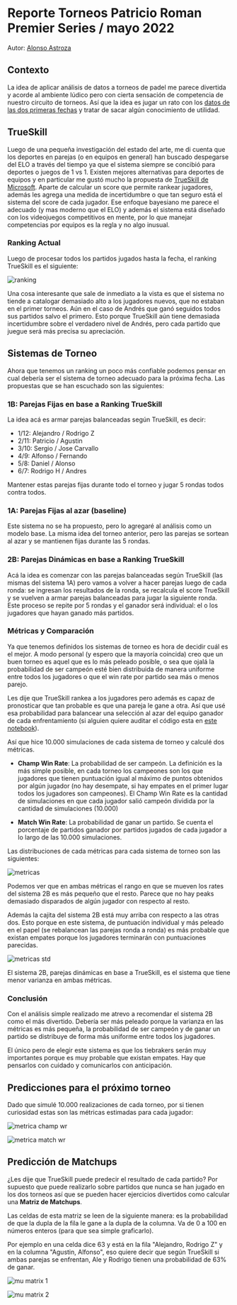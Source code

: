 # Reporte Torneos Patricio Roman Premier Series / mayo 2022

Autor: [Alonso Astroza](https://twitter.com/aastroza)

## Contexto

La idea de aplicar análisis de datos a torneos de padel me parece divertida y acorde al ambiente lúdico pero con cierta sensación de competencia de nuestro circuito de torneos. Así que la idea es jugar un rato con los [datos de las dos primeras fechas](data/raw/data_pato_tournaments.xlsx) y tratar de sacar algún conocimiento de utilidad.

## TrueSkill

Luego de una pequeña investigación del estado del arte, me di cuenta que los deportes en parejas (o en equipos en general) han buscado despegarse del ELO a través del tiempo ya que el sistema siempre se concibió para deportes o juegos de 1 vs 1. Existen mejores alternativas para deportes de equipos y en particular me gustó mucho la propuesta de [TrueSkill de Microsoft](https://trueskill.org/). Aparte de calcular un score que permite rankear jugadores, además les agrega una medida de incertidumbre o que tan seguro está el sistema del score de cada jugador. Ese enfoque bayesiano me parece el adecuado (y mas moderno que el ELO) y además el sistema está diseñado con los videojuegos competitivos en mente, por lo que manejar competencias por equipos es la regla y no algo inusual.

### Ranking Actual

Luego de procesar todos los partidos jugados hasta la fecha, el ranking TrueSkill es el siguiente:

![ranking](/reports/figures/ranking.png)

Una cosa interesante que sale de inmediato a la vista es que el sistema no tiende a catalogar demasiado alto a los jugadores nuevos, que no estaban en el primer torneos. Aún en el caso de Andrés que ganó seguidos todos sus partidos salvo el primero. Esto porque TrueSkill aún tiene demasiada incertidumbre sobre el verdadero nivel de Andrés, pero cada partido que juegue será más precisa su apreciación.


## Sistemas de Torneo

Ahora que tenemos un ranking un poco más confiable podemos pensar en cual debería ser el sistema de torneo adecuado para la próxima fecha. Las propuestas que se han escuchado son las siguientes:

### 1B: Parejas Fijas en base a Ranking TrueSkill

La idea acá es armar parejas balanceadas según TrueSkill, es decir:

- 1/12: Alejandro / Rodrigo Z
- 2/11: Patricio / Agustin
- 3/10: Sergio / Jose Carvallo 
- 4/9: Alfonso / Fernando
- 5/8: Daniel / Alonso
- 6/7: Rodrigo H / Andres

Mantener estas parejas fijas durante todo el torneo y jugar 5 rondas todos contra todos.

### 1A: Parejas Fijas al azar (baseline)

Este sistema no se ha propuesto, pero lo agregaré al análisis como un modelo base. La misma idea del torneo anterior, pero las parejas se sortean al azar y se mantienen fijas durante las 5 rondas.

### 2B: Parejas Dinámicas en base a Ranking TrueSkill

Acá la idea es comenzar con las parejas balanceadas según TrueSkill (las mismas del sistema 1A) pero vamos a volver a hacer parejas luego de cada ronda: se ingresan los resultados de la ronda, se recalcula el score TrueSkill y se vuelven a armar parejas balanceadas para jugar la siguiente ronda. Este proceso se repite por 5 rondas y el ganador será individual: el o los jugadores que hayan ganado más partidos.

### Métricas y Comparación

Ya que tenemos definidos los sistemas de torneo es hora de decidir cuál es el mejor. A modo personal (y espero que la mayoría coincida) creo que un buen torneo es aquel que es lo más peleado posible, o sea que ojalá la probabilidad de ser campeón esté bien distribuida de manera uniforme entre todos los jugadores o que el win rate por partido sea más o menos parejo.

Les dije que TrueSkill rankea a los jugadores pero además es capaz de pronosticar que tan probable es que una pareja le gane a otra. Así que usé esa probabilidad para balancear una selección al azar del equipo ganador de cada enfrentamiento (si alguien quiere auditar el código esta en [este notebook](code/TrueSkill_script.ipynb)). 

Así que hice 10.000 simulaciones de cada sistema de torneo y calculé dos métricas.

- **Champ Win Rate**: La probabilidad de ser campeón. La definición es la más simple posible, en cada torneo los campeones son los que jugadores que tienen puntuación igual al máximo de puntos obtenidos por algún jugador (no hay desempate, si hay empates en el primer lugar todos los jugadores son campeones). El Champ Win Rate es la cantidad de simulaciones en que cada jugador salió campeón dividida por la cantidad de simulaciones (10.000)

- **Match Win Rate**: La probabilidad de ganar un partido. Se cuenta el porcentaje de partidos ganador por partidos jugados de cada jugador a lo largo de las 10.000 simulaciones.

Las distribuciones de cada métricas para cada sistema de torneo son las siguientes:

![metricas](/reports/figures/tournament_system_metrics.png)

Podemos ver que en ambas métricas el rango en que se mueven los rates del sistema 2B es más pequeño que el resto. Parece que no hay peaks demasiado disparados de algún jugador con respecto al resto.

Además la cajita del sistema 2B está muy arriba con respecto a las otras dos. Esto porque en este sistema, de puntuación individual y más peleado en el papel (se rebalancean las parejas ronda a ronda) es más probable que existan empates porque los jugadores terminarán con puntuaciones parecidas.

![metricas std](/reports/figures/std_system.png)

El sistema 2B, parejas dinámicas en base a TrueSkill, es el sistema que tiene menor varianza en ambas métricas.

### Conclusión

Con el análisis simple realizado me atrevo a recomendar el sistema 2B como el más divertido. Debería ser más peleado porque la varianza en las métricas es más pequeña, la probabilidad de ser campeón y de ganar un partido se distribuye de forma más uniforme entre todos los jugadores.

El único pero de elegir este sistema es que los tiebrakers serán muy importantes porque es muy probable que existan empates. Hay que pensarlos con cuidado y comunicarlos con anticipación.

## Predicciones para el próximo torneo

Dado que simulé 10.000 realizaciones de cada torneo, por si tienen curiosidad estas son las métricas estimadas para cada jugador:

![metrica champ wr](/reports/figures/champ_wr.png)

![metrica match wr](/reports/figures/match_wr.png)

## Predicción de Matchups

¿Les dije que TrueSkill puede predecir el resultado de cada partido? Por supuesto que puede realizarlo sobre partidos que nunca se han jugado en los dos torneos así que se pueden hacer ejercicios divertidos como calcular una **Matriz de Matchups**.

Las celdas de esta matriz se leen de la siguiente manera: es la probabilidad de que la dupla de la fila le gane a la dupla de la columna. Va de 0 a 100 en números enteros (para que sea simple graficarlo).

Por ejemplo en una celda dice 63 y está en la fila "Alejandro, Rodrigo Z" y en la columna "Agustin, Alfonso", eso quiere decir que según TrueSkill si ambas parejas se enfrentan, Ale y Rodrigo tienen una probabilidad de 63% de ganar.

![mu matrix 1](/reports/figures/mu_matrix_1.png)

![mu matrix 2](/reports/figures/mu_matrix_2.png)


